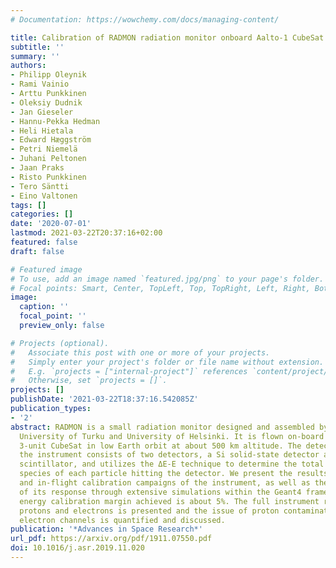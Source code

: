 ```yaml
---
# Documentation: https://wowchemy.com/docs/managing-content/

title: Calibration of RADMON radiation monitor onboard Aalto-1 CubeSat
subtitle: ''
summary: ''
authors:
- Philipp Oleynik
- Rami Vainio
- Arttu Punkkinen
- Oleksiy Dudnik
- Jan Gieseler
- Hannu-Pekka Hedman
- Heli Hietala
- Edward Hæggström
- Petri Niemelä
- Juhani Peltonen
- Jaan Praks
- Risto Punkkinen
- Tero Säntti
- Eino Valtonen
tags: []
categories: []
date: '2020-07-01'
lastmod: 2021-03-22T20:37:16+02:00
featured: false
draft: false

# Featured image
# To use, add an image named `featured.jpg/png` to your page's folder.
# Focal points: Smart, Center, TopLeft, Top, TopRight, Left, Right, BottomLeft, Bottom, BottomRight.
image:
  caption: ''
  focal_point: ''
  preview_only: false

# Projects (optional).
#   Associate this post with one or more of your projects.
#   Simply enter your project's folder or file name without extension.
#   E.g. `projects = ["internal-project"]` references `content/project/deep-learning/index.md`.
#   Otherwise, set `projects = []`.
projects: []
publishDate: '2021-03-22T18:37:16.542085Z'
publication_types:
- '2'
abstract: RADMON is a small radiation monitor designed and assembled by students of
  University of Turku and University of Helsinki. It is flown on-board Aalto-1, a
  3-unit CubeSat in low Earth orbit at about 500 km altitude. The detector unit of
  the instrument consists of two detectors, a Si solid-state detector and a CsI(Tl)
  scintillator, and utilizes the ΔE-E technique to determine the total energy and
  species of each particle hitting the detector. We present the results of the on-ground
  and in-flight calibration campaigns of the instrument, as well as the characterization
  of its response through extensive simulations within the Geant4 framework. The overall
  energy calibration margin achieved is about 5%. The full instrument response to
  protons and electrons is presented and the issue of proton contamination of the
  electron channels is quantified and discussed.
publication: '*Advances in Space Research*'
url_pdf: https://arxiv.org/pdf/1911.07550.pdf
doi: 10.1016/j.asr.2019.11.020
---
```

